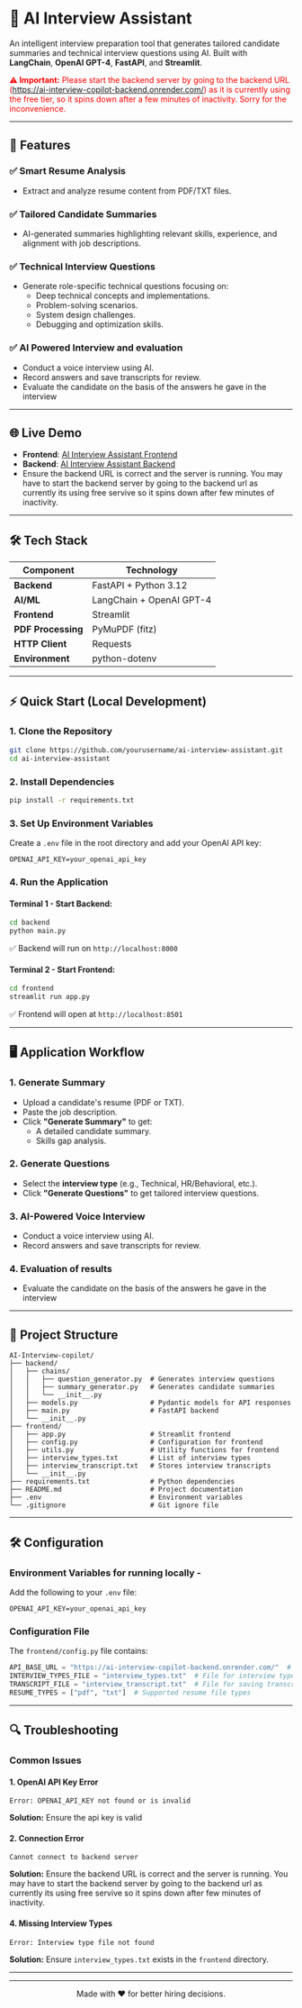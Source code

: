 # 🧠 AI Interview Assistant

An intelligent interview preparation tool that generates tailored candidate summaries and technical interview questions using AI. Built with **LangChain**, **OpenAI GPT-4**, **FastAPI**, and **Streamlit**.
<p style="color:red;"><b>⚠ Important:</b> Please start the backend server by going to the backend URL (<a href="https://ai-interview-copilot-backend.onrender.com/" target="_blank">https://ai-interview-copilot-backend.onrender.com/</a>) as it is currently using the free tier, so it spins down after a few minutes of inactivity. Sorry for the inconvenience.</p>


---

## 🚀 Features

### ✅ **Smart Resume Analysis**
- Extract and analyze resume content from PDF/TXT files.

### ✅ **Tailored Candidate Summaries**
- AI-generated summaries highlighting relevant skills, experience, and alignment with job descriptions.

### ✅ **Technical Interview Questions**
- Generate role-specific technical questions focusing on:
  - Deep technical concepts and implementations.
  - Problem-solving scenarios.
  - System design challenges.
  - Debugging and optimization skills.

### ✅ **AI Powered Interview and evaluation**
  - Conduct a voice interview using AI.
  - Record answers and save transcripts for review.
  - Evaluate the candidate on the basis of the answers he gave in the interview

---

## 🌐 Live Demo

- **Frontend**: [AI Interview Assistant Frontend](https://ai-int-copilot.streamlit.app/)
- **Backend**: [AI Interview Assistant Backend](https://ai-interview-copilot-backend.onrender.com/)
- Ensure the backend URL is correct and the server is running. You may have to start the backend server by going to the backend url as currently its using free servive so it spins down after few minutes of inactivity.



---

## 🛠 Tech Stack

| Component         | Technology               |
|-------------------|--------------------------|
| **Backend**       | FastAPI + Python 3.12    |
| **AI/ML**         | LangChain + OpenAI GPT-4 |
| **Frontend**      | Streamlit                |
| **PDF Processing**| PyMuPDF (fitz)           |
| **HTTP Client**   | Requests                 |
| **Environment**   | python-dotenv            |

---

## ⚡ Quick Start (Local Development)

### 1. Clone the Repository
```bash
git clone https://github.com/yourusername/ai-interview-assistant.git
cd ai-interview-assistant
```

### 2. Install Dependencies
```bash
pip install -r requirements.txt
```

### 3. Set Up Environment Variables
Create a `.env` file in the root directory and add your OpenAI API key:
```
OPENAI_API_KEY=your_openai_api_key
```

### 4. Run the Application

#### **Terminal 1 - Start Backend:**
```bash
cd backend
python main.py
```
✅ Backend will run on `http://localhost:8000`

#### **Terminal 2 - Start Frontend:**
```bash
cd frontend
streamlit run app.py
```
✅ Frontend will open at `http://localhost:8501`

---

## 🖥️ Application Workflow

### 1. **Generate Summary**
- Upload a candidate's resume (PDF or TXT).
- Paste the job description.
- Click **"Generate Summary"** to get:
  - A detailed candidate summary.
  - Skills gap analysis.

### 2. **Generate Questions**
- Select the **interview type** (e.g., Technical, HR/Behavioral, etc.).
- Click **"Generate Questions"** to get tailored interview questions.

### 3. **AI-Powered Voice Interview**
- Conduct a voice interview using AI.
- Record answers and save transcripts for review.

### 4. **Evaluation of results**
- Evaluate the candidate on the basis of the answers he gave in the interview

---

## 📂 Project Structure

```
AI-Interview-copilot/
├── backend/
│   ├── chains/
│   │   ├── question_generator.py  # Generates interview questions
│   │   ├── summary_generator.py   # Generates candidate summaries
│   │   └── __init__.py
│   ├── models.py                  # Pydantic models for API responses
│   ├── main.py                    # FastAPI backend
│   └── __init__.py
├── frontend/
│   ├── app.py                     # Streamlit frontend
│   ├── config.py                  # Configuration for frontend
│   ├── utils.py                   # Utility functions for frontend
│   ├── interview_types.txt        # List of interview types
│   ├── interview_transcript.txt   # Stores interview transcripts
│   └── __init__.py
├── requirements.txt               # Python dependencies
├── README.md                      # Project documentation
├── .env                           # Environment variables
└── .gitignore                     # Git ignore file
```

---

## 🛠 Configuration

### Environment Variables for running locally - 
Add the following to your `.env` file:
```
OPENAI_API_KEY=your_openai_api_key
```

### Configuration File
The `frontend/config.py` file contains:
```python
API_BASE_URL = "https://ai-interview-copilot-backend.onrender.com/"  # Deployed backend URL
INTERVIEW_TYPES_FILE = "interview_types.txt"  # File for interview types
TRANSCRIPT_FILE = "interview_transcript.txt"  # File for saving transcripts
RESUME_TYPES = ["pdf", "txt"]  # Supported resume file types
```

---

## 🔍 Troubleshooting

### Common Issues

#### **1. OpenAI API Key Error**
```
Error: OPENAI_API_KEY not found or is invalid
```
**Solution:** Ensure the api key is valid

#### **2. Connection Error**
```
Cannot connect to backend server
```
**Solution:** Ensure the backend URL is correct and the server is running. You may have to start the backend server by going to the backend url as currently its using free servive so it spins down after few minutes of inactivity.

#### **4. Missing Interview Types**
```
Error: Interview type file not found
```
**Solution:** Ensure `interview_types.txt` exists in the `frontend` directory.

---

---

<div align="center">
Made with ❤️ for better hiring decisions.
</div>
